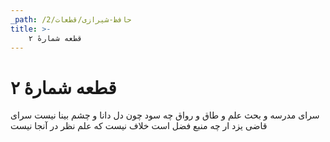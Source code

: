 ```yaml
---
_path: /حافظ-شیرازی/قطعات/2
title: >-
    قطعه شمارهٔ ۲
---
```

# قطعه شمارهٔ ۲

سرای مدرسه و بحث علم و طاق و رواق
چه سود چون دل دانا و چشم بینا نیست
سرای قاضی یزد ار چه منبع فضل است
خلاف نیست که علم نظر در آنجا نیست
